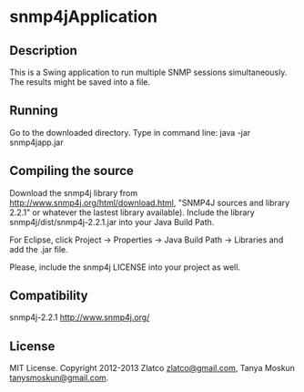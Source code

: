 snmp4jApplication
==========

Description
---------------
This is a Swing application to run multiple SNMP sessions simultaneously. 
The results might be saved into a file. 

Running
-----
Go to the downloaded directory. Type in command line:
java -jar snmp4japp.jar


Compiling the source
--------------------
Download the snmp4j library from http://www.snmp4j.org/html/download.html, "SNMP4J sources and library 2.2.1" or whatever the lastest library available). Include the library snmp4j/dist/snmp4j-2.2.1.jar into your Java Build Path. 

For Eclipse, click Project -> Properties -> Java Build Path -> Libraries and add the .jar file. 

Please, include the snmp4j LICENSE into your project as well. 

Compatibility
-------------
snmp4j-2.2.1
http://www.snmp4j.org/

License
-------
MIT License. Copyright 2012-2013 Zlatco zlatco@gmail.com, Tanya Moskun tanysmoskun@gmail.com.
